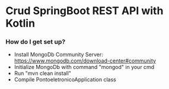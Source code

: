 # Crud SpringBoot REST API with Kotlin #

### How do I get set up? ###
* Install MongoDb Community Server: https://www.mongodb.com/download-center#community
* Initialize MongoDb with command "mongod" in your cmd
* Run "mvn clean install"
* Compile PontoeletronicoApplication class
